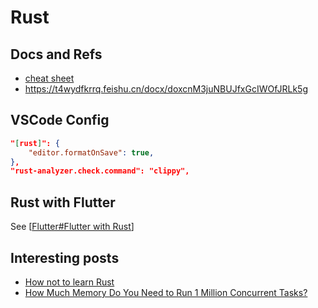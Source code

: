 # Rust

## Docs and Refs

- [cheat sheet](https://cheats.rs/)
- https://t4wydfkrrq.feishu.cn/docx/doxcnM3juNBUJfxGcIWOfJRLk5g

## VSCode Config

<!-- <details>
<summary>json</summary> -->

```json
"[rust]": {
    "editor.formatOnSave": true,
},
"rust-analyzer.check.command": "clippy",
```

<!-- </details> -->

## Rust with Flutter

See [[Flutter#Flutter with Rust]]

## Interesting posts

- [How not to learn Rust](https://dystroy.org/blog/how-not-to-learn-rust/)
- [How Much Memory Do You Need to Run 1 Million Concurrent Tasks?](https://pkolaczk.github.io/memory-consumption-of-async/)

[//begin]: # "Autogenerated link references for markdown compatibility"
[Flutter#Flutter with Rust]: Flutter.md "Flutter"
[//end]: # "Autogenerated link references"
